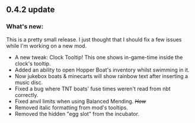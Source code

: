 ## 0.4.2 update
### What's new:

This is a pretty small release.
I just thought that I should fix a few issues while I'm working on a new mod.

* A new tweak: Clock Tooltip! This one shows in-game-time inside the clock's tooltip.
* Added an ability to open Hopper Boat's inventory whilst swimming in it.
* Now jukebox boats & minecarts will show rainbow text after inserting a music disc.
* Fixed a bug where TNT boats' fuse times weren't read from nbt correctly.
* Fixed anvil limits when using Balanced Mending. _~~How~~_
* Removed italic formatting from mod's tooltips.
* Removed the hidden "egg slot" from the incubator.